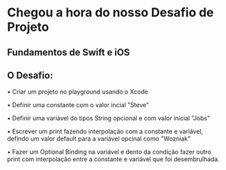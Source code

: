 # Chegou a hora do nosso Desafio de Projeto

## Fundamentos de Swift e iOS

## O Desafio:

• Criar um projeto no playground usando o Xcode

• Definir uma constante com o valor incial "Steve"

• Definir uma variável do tipos String opcional e com valor inicial "Jobs"

• Escrever um print fazendo interpolação com a constante e variável, defindo um valor default para a variável opcinal como "Wozniak"

• Fazer um Optional Binding na variável e dento da condição fazer outro print com interpolação entre a constante e variável que foi
desembrulhada.
